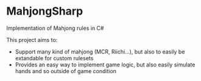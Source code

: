# MahjongSharp
Implementation of Mahjong rules in C#

This project aims to:
- Support many kind of mahjong (MCR, Riichi...), but also to easily be extandable for custom rulesets
- Provides an easy way to implement game logic, but also easily simulate hands and so outside of game condition